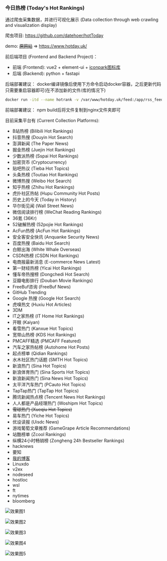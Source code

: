 ### 今日热榜 (Today's Hot Rankings)
通过爬虫采集数据，并进行可视化展示 (Data collection through web crawling and visualization display)

爬虫项目: https://github.com/datehoer/hotToday

demo: [~~原网站~~](https://hotrank.datehoer.com/) => https://www.hotday.uk/

前后端项目 (Frontend and Backend Project)：

- 前端 (Frontend): vue2 + element-ui + [iconpark图标库](https://iconpark.oceanengine.com/official)
- 后端 (Backend): python + fastapi

后端部署建议：
docker编译镜像后使用下方命令启动docker容器，之后更新代码只需要重启容器即可(在不添加新的文件/库的情况下)
~~~bash
docker run -itd --name hotrank -v /var/www/hotday.uk/feed:/app/rss_feed.xml -v /var/www/hotday.uk/feed_with_ai:/app/rss_feed_today_top_news.xml -v /opt/hot-rank-web/app.py:/app/app.py -v /opt/hot-rank-web/parse_detail.py:/app/parse_detail.py -v /opt/hot-rank-web/common.py:/app/common.py -v /opt/hot-rank-web/config.py:/app/config.py -p 127.0.0.1:7545:7545 hotrank:v0.1
~~~
前端部署建议：
npm build后将文件复制到nginx文件夹即可

目前采集平台有 (Current Collection Platforms):
- B站热榜 (Bilibili Hot Rankings)
- 抖音热搜 (Douyin Hot Search)
- 澎湃新闻 (The Paper News)
- 掘金热榜 (Juejin Hot Rankings)
- 少数派热榜 (Sspai Hot Rankings)
- 加密货币 (Cryptocurrency)
- 贴吧热议 (Tieba Hot Topics)
- 头条热榜 (Toutiao Hot Rankings)
- 微博热搜 (Weibo Hot Search)
- 知乎热榜 (Zhihu Hot Rankings)
- 虎扑社区热帖 (Hupu Community Hot Posts)
- 历史上的今天 (Today in History)
- 华尔街见闻 (Wall Street News)
- 微信阅读排行榜 (WeChat Reading Rankings)
- 36氪 (36Kr)
- 52破解热榜 (52pojie Hot Rankings)
- AcFun热榜 (AcFun Hot Rankings)
- 安全客安全快讯 (Anquanke Security News)
- 百度热搜 (Baidu Hot Search)
- 白鲸出海 (White Whale Overseas)
- CSDN热榜 (CSDN Hot Rankings)
- 电商报最新消息 (E-commerce News Latest)
- 第一财经热榜 (Yicai Hot Rankings)
- 懂车帝热搜榜 (Dongchedi Hot Search)
- 豆瓣电影排行 (Douban Movie Rankings)
- FreeBuf咨询 (FreeBuf News)
- GitHub Trending
- Google 热搜 (Google Hot Search)
- 虎嗅热文 (Huxiu Hot Articles)
- 3DM
- IT之家热榜 (IT Home Hot Rankings)
- 开眼 (Kaiyan)
- 看雪热门 (Kanxue Hot Topics)
- 宽带山热榜 (KDS Hot Rankings)
- PMCAFF精选 (PMCAFF Featured)
- 汽车之家热帖榜 (Autohome Hot Posts)
- 起点榜单 (Qidian Rankings)
- 水木社区热门话题 (SMTH Hot Topics)
- 新浪热门 (Sina Hot Topics)
- 新浪体育热门 (Sina Sports Hot Topics)
- 新浪新闻热门 (Sina News Hot Topics)
- 太平洋汽车热门 (PCauto Hot Topics)
- TapTap热门 (TapTap Hot Topics)
- 腾讯新闻热点榜 (Tencent News Hot Rankings)
- 人人都是产品经理热门 (Woshipm Hot Topics)
- ~~雪球热门 (Xueqiu Hot Topics)~~
- 易车热门 (Yiche Hot Topics)
- 优设读报 (Uisdc News)
- 游戏葡萄文章推荐 (GameGrape Article Recommendations)
- 站酷榜单 (Zcool Rankings)
- 纵横24小时畅销榜 (Zongheng 24h Bestseller Rankings)
- hacknews
- 要知
- [我的博客](https://www.datehoer.com/)
- Linuxdo
- v2ex
- nodeseed
- hostloc
- wsl
- ft
- nytimes
- bloomberg



![效果图1](https://oss.datehoer.com/blog/imgs/2024120523075359-20241205230752.png)

![效果图2](https://oss.datehoer.com/blog/imgs/2024120523082101-20241205230820.png)

![效果图3](https://oss.datehoer.com/blog/imgs/2024120523084962-20241205230849.png)

![效果图4](https://oss.datehoer.com/blog/imgs/2024120523090999-20241205230909.png)

![效果图5](https://oss.datehoer.com/blog/imgs/2024120523185650-20241205231856.png)